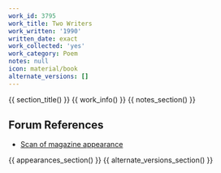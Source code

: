 ```yaml
---
work_id: 3795
work_title: Two Writers
work_written: '1990'
written_date: exact
work_collected: 'yes'
work_category: Poem
notes: null
icon: material/book
alternate_versions: []
---
```


{{ section_title() }}
{{ work_info() }}
{{ notes_section() }}
## Forum References
- [Scan of magazine appearance](https://bukowskiforum.com/threads/explorations-1991.10591/)

{{ appearances_section() }}
{{ alternate_versions_section() }}